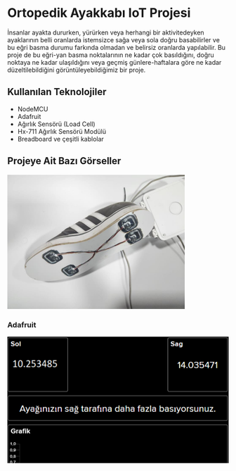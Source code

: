 # Ortopedik Ayakkabı IoT Projesi
İnsanlar ayakta dururken, yürürken veya herhangi bir aktivitedeyken ayaklarının belli oranlarda istemsizce sağa veya sola doğru basabilirler ve bu eğri basma durumu farkında olmadan ve belirsiz oranlarda yapılabilir. Bu proje de bu eğri-yan basma noktalarının ne kadar çok basıldığını, doğru noktaya ne kadar ulaşıldığını veya geçmiş günlere-haftalara göre ne kadar düzeltilebildiğini görüntüleyebildiğimiz bir proje.

## Kullanılan Teknolojiler 
* NodeMCU
* Adafruit
* Ağırlık Sensörü (Load Cell)
* Hx-711 Ağırlık Sensörü Modülü
* Breadboard ve çeşitli kablolar

## Projeye Ait Bazı Görseller

![alt text](https://raw.githubusercontent.com/bahadirbesirkestane/OrtopedikAyakkabi-IoTProjesi/main/ayakkabi.png)

### Adafruit
![alt text](https://raw.githubusercontent.com/bahadirbesirkestane/OrtopedikAyakkabi-IoTProjesi/main/adafruit.png)
